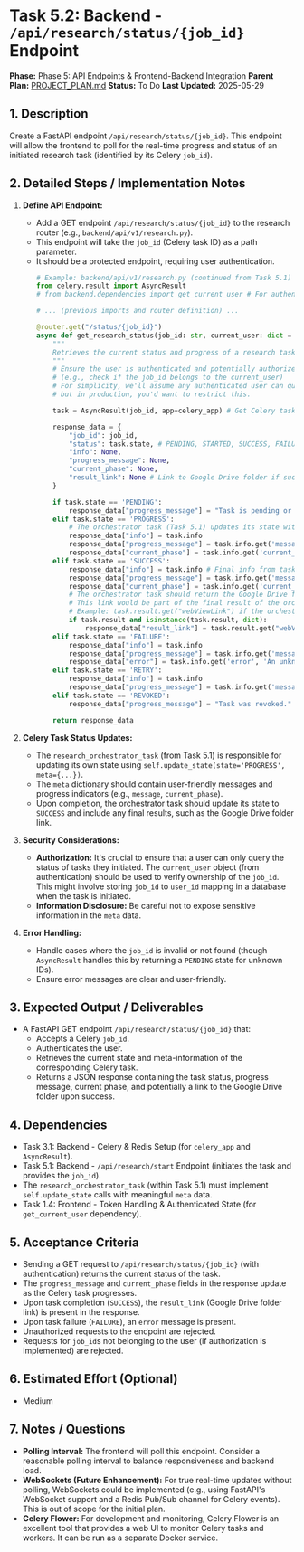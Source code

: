# Task 5.2: Backend - `/api/research/status/{job_id}` Endpoint

**Phase:** Phase 5: API Endpoints & Frontend-Backend Integration
**Parent Plan:** [PROJECT_PLAN.md](PROJECT_PLAN.md)
**Status:** To Do
**Last Updated:** 2025-05-29

## 1. Description
Create a FastAPI endpoint `/api/research/status/{job_id}`. This endpoint will allow the frontend to poll for the real-time progress and status of an initiated research task (identified by its Celery `job_id`).

## 2. Detailed Steps / Implementation Notes

1.  **Define API Endpoint:**
    *   Add a GET endpoint `/api/research/status/{job_id}` to the research router (e.g., `backend/api/v1/research.py`).
    *   This endpoint will take the `job_id` (Celery task ID) as a path parameter.
    *   It should be a protected endpoint, requiring user authentication.
        ```python
        # Example: backend/api/v1/research.py (continued from Task 5.1)
        from celery.result import AsyncResult
        # from backend.dependencies import get_current_user # For authentication

        # ... (previous imports and router definition) ...

        @router.get("/status/{job_id}")
        async def get_research_status(job_id: str, current_user: dict = Depends(get_current_user)):
            """
            Retrieves the current status and progress of a research task.
            """
            # Ensure the user is authenticated and potentially authorized to view this job_id
            # (e.g., check if the job_id belongs to the current_user)
            # For simplicity, we'll assume any authenticated user can query any job_id for now,
            # but in production, you'd want to restrict this.

            task = AsyncResult(job_id, app=celery_app) # Get Celery task result object

            response_data = {
                "job_id": job_id,
                "status": task.state, # PENDING, STARTED, SUCCESS, FAILURE, RETRY, REVOKED
                "info": None,
                "progress_message": None,
                "current_phase": None,
                "result_link": None # Link to Google Drive folder if successful
            }

            if task.state == 'PENDING':
                response_data["progress_message"] = "Task is pending or not yet started."
            elif task.state == 'PROGRESS':
                # The orchestrator task (Task 5.1) updates its state with meta information
                response_data["info"] = task.info
                response_data["progress_message"] = task.info.get('message', 'Processing...')
                response_data["current_phase"] = task.info.get('current_phase', 'Unknown')
            elif task.state == 'SUCCESS':
                response_data["info"] = task.info # Final info from task.update_state
                response_data["progress_message"] = task.info.get('message', 'Task completed successfully.')
                response_data["current_phase"] = task.info.get('current_phase', 'Completed')
                # The orchestrator task should return the Google Drive folder link upon success
                # This link would be part of the final result of the orchestrator task.
                # Example: task.result.get("webViewLink") if the orchestrator returns it.
                if task.result and isinstance(task.result, dict):
                    response_data["result_link"] = task.result.get("webViewLink") # Assuming orchestrator returns this
            elif task.state == 'FAILURE':
                response_data["info"] = task.info
                response_data["progress_message"] = task.info.get('message', 'Task failed.')
                response_data["error"] = task.info.get('error', 'An unknown error occurred.')
            elif task.state == 'RETRY':
                response_data["info"] = task.info
                response_data["progress_message"] = task.info.get('message', 'Task is retrying...')
            elif task.state == 'REVOKED':
                response_data["progress_message"] = "Task was revoked."

            return response_data
        ```

2.  **Celery Task Status Updates:**
    *   The `research_orchestrator_task` (from Task 5.1) is responsible for updating its own state using `self.update_state(state='PROGRESS', meta={...})`.
    *   The `meta` dictionary should contain user-friendly messages and progress indicators (e.g., `message`, `current_phase`).
    *   Upon completion, the orchestrator task should update its state to `SUCCESS` and include any final results, such as the Google Drive folder link.

3.  **Security Considerations:**
    *   **Authorization:** It's crucial to ensure that a user can only query the status of tasks they initiated. The `current_user` object (from authentication) should be used to verify ownership of the `job_id`. This might involve storing `job_id` to `user_id` mapping in a database when the task is initiated.
    *   **Information Disclosure:** Be careful not to expose sensitive information in the `meta` data.

4.  **Error Handling:**
    *   Handle cases where the `job_id` is invalid or not found (though `AsyncResult` handles this by returning a `PENDING` state for unknown IDs).
    *   Ensure error messages are clear and user-friendly.

## 3. Expected Output / Deliverables
*   A FastAPI GET endpoint `/api/research/status/{job_id}` that:
    *   Accepts a Celery `job_id`.
    *   Authenticates the user.
    *   Retrieves the current state and meta-information of the corresponding Celery task.
    *   Returns a JSON response containing the task status, progress message, current phase, and potentially a link to the Google Drive folder upon success.

## 4. Dependencies
*   Task 3.1: Backend - Celery & Redis Setup (for `celery_app` and `AsyncResult`).
*   Task 5.1: Backend - `/api/research/start` Endpoint (initiates the task and provides the `job_id`).
*   The `research_orchestrator_task` (within Task 5.1) must implement `self.update_state` calls with meaningful `meta` data.
*   Task 1.4: Frontend - Token Handling & Authenticated State (for `get_current_user` dependency).

## 5. Acceptance Criteria
*   Sending a GET request to `/api/research/status/{job_id}` (with authentication) returns the current status of the task.
*   The `progress_message` and `current_phase` fields in the response update as the Celery task progresses.
*   Upon task completion (`SUCCESS`), the `result_link` (Google Drive folder link) is present in the response.
*   Upon task failure (`FAILURE`), an `error` message is present.
*   Unauthorized requests to the endpoint are rejected.
*   Requests for `job_id`s not belonging to the user (if authorization is implemented) are rejected.

## 6. Estimated Effort (Optional)
*   Medium

## 7. Notes / Questions
*   **Polling Interval:** The frontend will poll this endpoint. Consider a reasonable polling interval to balance responsiveness and backend load.
*   **WebSockets (Future Enhancement):** For true real-time updates without polling, WebSockets could be implemented (e.g., using FastAPI's WebSocket support and a Redis Pub/Sub channel for Celery events). This is out of scope for the initial plan.
*   **Celery Flower:** For development and monitoring, Celery Flower is an excellent tool that provides a web UI to monitor Celery tasks and workers. It can be run as a separate Docker service.